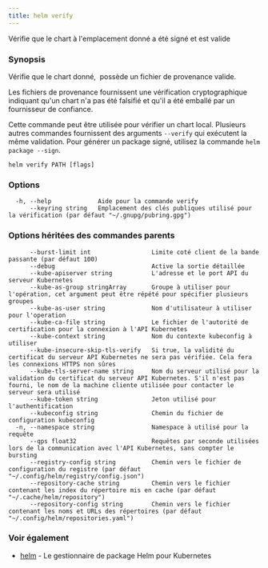 ```yaml
---
title: helm verify
---
```

Vérifie que le chart à l'emplacement donné a été signé et est valide

### Synopsis

Vérifie que le chart donné,  possède un fichier de provenance valide.

Les fichiers de provenance fournissent une vérification cryptographique indiquant qu'un chart n'a pas été falsifié et qu'il a été emballé par un fournisseur de confiance.

Cette commande peut être utilisée pour vérifier un chart local. Plusieurs autres commandes fournissent des arguments `--verify` qui exécutent la même validation. Pour générer un package signé, utilisez la commande `helm package --sign`.


```
helm verify PATH [flags]
```

### Options

```
  -h, --help             Aide pour la commande verify
      --keyring string   Emplacement des clés publiques utilisé pour la vérification (par défaut "~/.gnupg/pubring.gpg")
```

### Options héritées des commandes parents

```
      --burst-limit int                 Limite coté client de la bande passante (par défaut 100)
      --debug                           Active la sortie détaillée
      --kube-apiserver string           L'adresse et le port API du serveur Kubernetes
      --kube-as-group stringArray       Groupe à utiliser pour l'opération, cet argument peut être répété pour spécifier plusieurs groupes
      --kube-as-user string             Nom d'utilisateur à utiliser pour l'operation
      --kube-ca-file string             Le fichier de l'autorité de certification pour la connexion à l'API Kubernetes
      --kube-context string             Nom du contexte kubeconfig à utiliser
      --kube-insecure-skip-tls-verify   Si true, la validité du certificat du serveur API Kubernetes ne sera pas vérifiée. Cela fera les connexions HTTPS non sûres
      --kube-tls-server-name string     Nom du serveur utilisé pour la validation du certificat du serveur API Kubernetes. S'il n'est pas fourni, le nom de la machine cliente utilisée pour contacter le serveur sera utilisé
      --kube-token string               Jeton utilisé pour l'authentification
      --kubeconfig string               Chemin du fichier de configuration kubeconfig
  -n, --namespace string                Namespace à utilisé pour la requête
	  --qps float32                     Requêtes par seconde utilisées lors de la communication avec l'API Kubernetes, sans compter le bursting
      --registry-config string          Chemin vers le fichier de configuration du registre (par défaut "~/.config/helm/registry/config.json")
      --repository-cache string         Chemin vers le fichier contenant les index du répertoire mis en cache (par défaut "~/.cache/helm/repository")
      --repository-config string        Chemin vers le fichier contenant les noms et URLs des répertoires (par défaut "~/.config/helm/repositories.yaml")
```

### Voir également

* [helm](/helm/helm.md) - Le gestionnaire de package Helm pour Kubernetes

